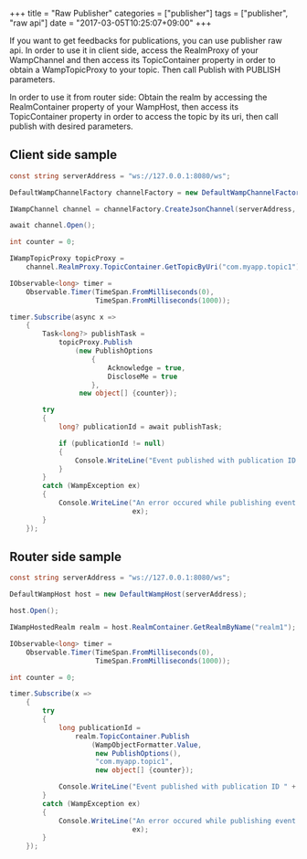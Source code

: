 +++
title = "Raw Publisher"
categories = ["publisher"]
tags = ["publisher", "raw api"]
date = "2017-03-05T10:25:07+09:00"
+++

If you want to get feedbacks for publications, you can use publisher raw api.
In order to use it in client side, access the RealmProxy of your WampChannel and then access its TopicContainer property in order to obtain a WampTopicProxy to your topic. Then call Publish with PUBLISH parameters.

In order to use it from router side:
Obtain the realm by accessing the RealmContainer property of your WampHost, then access its TopicContainer property in order to access the topic by its uri, then call publish with desired parameters.

## Client side sample

```csharp
const string serverAddress = "ws://127.0.0.1:8080/ws";

DefaultWampChannelFactory channelFactory = new DefaultWampChannelFactory();

IWampChannel channel = channelFactory.CreateJsonChannel(serverAddress, "realm1");

await channel.Open();

int counter = 0;

IWampTopicProxy topicProxy =
    channel.RealmProxy.TopicContainer.GetTopicByUri("com.myapp.topic1");

IObservable<long> timer =
    Observable.Timer(TimeSpan.FromMilliseconds(0),
                     TimeSpan.FromMilliseconds(1000));

timer.Subscribe(async x =>
    {
        Task<long?> publishTask =
            topicProxy.Publish
                (new PublishOptions
                    {
                        Acknowledge = true,
                        DiscloseMe = true
                    },
                 new object[] {counter});

        try
        {
            long? publicationId = await publishTask;

            if (publicationId != null)
            {
                Console.WriteLine("Event published with publication ID " + publicationId);
            }
        }
        catch (WampException ex)
        {
            Console.WriteLine("An error occured while publishing event: " +
                              ex);
        }
    });
```

## Router side sample

```csharp
const string serverAddress = "ws://127.0.0.1:8080/ws";

DefaultWampHost host = new DefaultWampHost(serverAddress);

host.Open();

IWampHostedRealm realm = host.RealmContainer.GetRealmByName("realm1");

IObservable<long> timer =
    Observable.Timer(TimeSpan.FromMilliseconds(0),
                     TimeSpan.FromMilliseconds(1000));

int counter = 0;

timer.Subscribe(x =>
    {
        try
        {
            long publicationId =
                realm.TopicContainer.Publish
                    (WampObjectFormatter.Value,
                     new PublishOptions(),
                     "com.myapp.topic1",
                     new object[] {counter});

            Console.WriteLine("Event published with publication ID " + publicationId);
        }
        catch (WampException ex)
        {
            Console.WriteLine("An error occured while publishing event: " +
                              ex);
        }
    });
```
